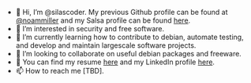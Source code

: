 - 👋 Hi, I’m @silascoder. My previous Github profile can be found at [@noammiller](https://github.com/noammiller) and my Salsa profile can be found [here](https://salsa.debian.org/silascoder).
- 👀 I’m interested in security and free software.
- 🌱 I’m currently learning how to contribute to debian, automate testing, and develop and maintain largescale software projects.
- 💞️ I’m looking to collaborate on useful debian packages and freeware.
- 💼 You can find my resume [here](https://raw.githubusercontent.com/silascoder/silascoder/main/resume/coding-resume.pdf) and my LinkedIn profile [here](https://www.linkedin.com/in/noam-miller-8853a4154/).
- 📫 How to reach me [TBD].

<!---
silascoder/silascoder is a ✨ special ✨ repository because its `README.md` (this file) appears on your GitHub profile.
You can click the Preview link to take a look at your changes.
--->
